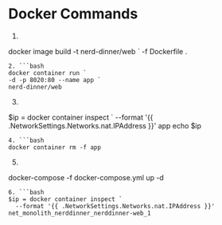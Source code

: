 # **Docker Commands**

1. ```bash
docker image build -t nerd-dinner/web `
  -f Dockerfile .
  ```
2. ```bash
docker container run `
  -d -p 8020:80 --name app `
  nerd-dinner/web
  ```
3. ```bash
$ip = docker container inspect `
  --format '{{ .NetworkSettings.Networks.nat.IPAddress }}' app
echo $ip
```
4. ```bash
docker container rm -f app
```
5. ```bash
docker-compose -f docker-compose.yml up -d
```
6. ```bash
$ip = docker container inspect `
  --format '{{ .NetworkSettings.Networks.nat.IPAddress }}' net_monolith_nerddinner_nerddinner-web_1
```